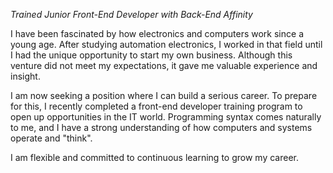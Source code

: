 *Trained Junior Front-End Developer with Back-End Affinity* 
 
I have been fascinated by how electronics and computers work since a young age. 
After studying automation electronics, I worked in that field until I had the unique opportunity to start my own business. 
Although this venture did not meet my expectations, it gave me valuable experience and insight. 
 
I am now seeking a position where I can build a serious career. 
To prepare for this, I recently completed a front-end developer training program to open up opportunities in the IT world. 
Programming syntax comes naturally to me, and I have a strong understanding of how computers and systems operate and "think". 
 
I am flexible and committed to continuous learning to grow my career.
